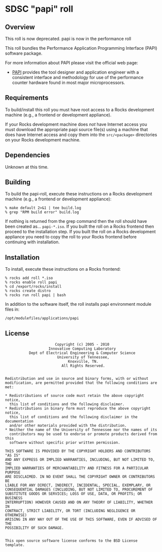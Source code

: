 # SDSC "papi" roll

## Overview

This roll is now deprecated. papi is now in the performance roll

This roll bundles the Performance Application Programming Interface (PAPI)
software package.

For more information about PAPI please visit the official web page:

- <a href="http://icl.cs.utk.edu/papi/" target="_blank">PAPI</a> provides the
tool designer and application engineer with a consistent interface and
methodology for use of the performance counter hardware found in most major
microprocessors.


## Requirements

To build/install this roll you must have root access to a Rocks development
machine (e.g., a frontend or development appliance).

If your Rocks development machine does *not* have Internet access you must
download the appropriate papi source file(s) using a machine that does
have Internet access and copy them into the `src/<package>` directories on your
Rocks development machine.


## Dependencies

Unknown at this time.


## Building

To build the papi-roll, execute these instructions on a Rocks development
machine (e.g., a frontend or development appliance):

```shell
% make default 2>&1 | tee build.log
% grep "RPM build error" build.log
```

If nothing is returned from the grep command then the roll should have been
created as... `papi-*.iso`. If you built the roll on a Rocks frontend then
proceed to the installation step. If you built the roll on a Rocks development
appliance you need to copy the roll to your Rocks frontend before continuing
with installation.


## Installation

To install, execute these instructions on a Rocks frontend:

```shell
% rocks add roll *.iso
% rocks enable roll papi
% cd /export/rocks/install
% rocks create distro
% rocks run roll papi | bash
```

In addition to the software itself, the roll installs papi environment
module files in:

```shell
/opt/modulefiles/applications/papi
```

## License

                           Copyright (c) 2005 - 2010  
                        Innovative Computing Laboratory  
               Dept of Electrical Engineering & Computer Science  
                            University of Tennessee,  
                                 Knoxville, TN.  
                              All Rights Reserved.  


	Redistribution and use in source and binary forms, with or without
	modification, are permitted provided that the following conditions are met:

	* Redistributions of source code must retain the above copyright notice, 
	  this list of conditions and the following disclaimer.
	* Redistributions in binary form must reproduce the above copyright notice, 
	  this list of conditions and the following disclaimer in the documentation 
	  and/or other materials provided with the distribution.
	* Neither the name of the University of Tennessee nor the names of its 
	  contributors may be used to endorse or promote products derived from this
	  software without specific prior written permission.

	THIS SOFTWARE IS PROVIDED BY THE COPYRIGHT HOLDERS AND CONTRIBUTORS "AS IS"
	AND ANY EXPRESS OR IMPLIED WARRANTIES, INCLUDING, BUT NOT LIMITED TO, THE
	IMPLIED WARRANTIES OF MERCHANTABILITY AND FITNESS FOR A PARTICULAR PURPOSE
	ARE DISCLAIMED. IN NO EVENT SHALL THE COPYRIGHT OWNER OR CONTRIBUTORS BE
	LIABLE FOR ANY DIRECT, INDIRECT, INCIDENTAL, SPECIAL, EXEMPLARY, OR
	CONSEQUENTIAL DAMAGES (INCLUDING, BUT NOT LIMITED TO, PROCUREMENT OF
	SUBSTITUTE GOODS OR SERVICES; LOSS OF USE, DATA, OR PROFITS; OR BUSINESS
	INTERRUPTION) HOWEVER CAUSED AND ON ANY THEORY OF LIABILITY, WHETHER IN
	CONTRACT, STRICT LIABILITY, OR TORT (INCLUDING NEGLIGENCE OR OTHERWISE)
	ARISING IN ANY WAY OUT OF THE USE OF THIS SOFTWARE, EVEN IF ADVISED OF THE
	POSSIBILITY OF SUCH DAMAGE.
	

	This open source software license conforms to the BSD License template.
